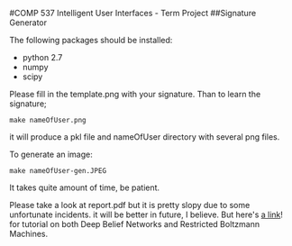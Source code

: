 #COMP 537 Intelligent User Interfaces - Term Project
##Signature Generator

The following packages should be installed:

* python 2.7
* numpy
* scipy

Please fill in the template.png with your signature.
Than to learn the signature;

    make nameOfUser.png

it will produce a pkl file and nameOfUser directory with several
png files.

To generate an image:

    make nameOfUser-gen.JPEG

It takes quite amount of time, be patient.

Please take a look at report.pdf but it is pretty slopy due to
some unfortunate incidents. it will be better in future, I believe.
But here's [a link](https://github.com/wolet/deep-belief-networks)! for tutorial on both Deep Belief Networks and Restricted Boltzmann Machines.
